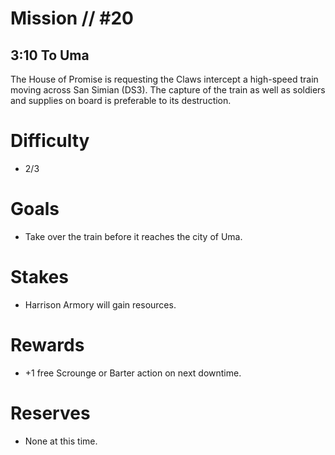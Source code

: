 # Mission // #20
## 3:10 To Uma

The House of Promise is requesting the Claws intercept a high-speed train moving across San Simian (DS3). The capture of the train as well as soldiers and supplies on board is preferable to its destruction. 

# Difficulty
- 2/3

# Goals
- Take over the train before it reaches the city of Uma.

# Stakes
- Harrison Armory will gain resources.

# Rewards
- +1 free Scrounge or Barter action on next downtime.

# Reserves
- None at this time.